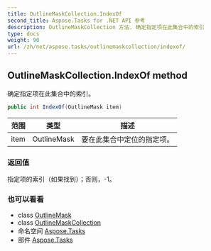 ```yaml
---
title: OutlineMaskCollection.IndexOf
second_title: Aspose.Tasks for .NET API 参考
description: OutlineMaskCollection 方法. 确定指定项在此集合中的索引
type: docs
weight: 90
url: /zh/net/aspose.tasks/outlinemaskcollection/indexof/
---
```

## OutlineMaskCollection.IndexOf method

确定指定项在此集合中的索引。

```csharp
public int IndexOf(OutlineMask item)
```

| 范围 | 类型 | 描述 |
| --- | --- | --- |
| item | OutlineMask | 要在此集合中定位的指定项。 |

### 返回值

指定项的索引（如果找到）；否则，-1。

### 也可以看看

* class [OutlineMask](../../outlinemask/)
* class [OutlineMaskCollection](../)
* 命名空间 [Aspose.Tasks](../../outlinemaskcollection/)
* 部件 [Aspose.Tasks](../../../)


